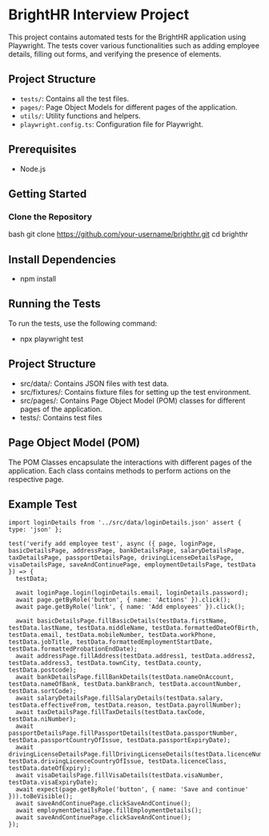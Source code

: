# BrightHR Interview Project

This project contains automated tests for the BrightHR application using Playwright. The tests cover various functionalities such as adding employee details, filling out forms, and verifying the presence of elements.

## Project Structure

- `tests/`: Contains all the test files.
- `pages/`: Page Object Models for different pages of the application.
- `utils/`: Utility functions and helpers.
- `playwright.config.ts`: Configuration file for Playwright.

## Prerequisites

- Node.js


## Getting Started

### Clone the Repository

bash
git clone https://github.com/your-username/brighthr.git
cd brighthr

## Install Dependencies

- npm install

## Running the Tests

To run the tests, use the following command:
- npx playwright test

## Project Structure
- src/data/: Contains JSON files with test data.
- src/fixtures/: Contains fixture files for setting up the test environment.
- src/pages/: Contains Page Object Model (POM) classes for different pages of the application.
- tests/: Contains test files

## Page Object Model (POM)
The POM Classes encapsulate the interactions with different pages of the application. Each class contains methods to perform actions on the respective page.

## Example Test
```import { test, expect } from '../src/fixtures/fixtures';
import loginDetails from '../src/data/loginDetails.json' assert { type: 'json' };

test('verify add employee test', async ({ page, loginPage, basicDetailsPage, addressPage, bankDetailsPage, salaryDetailsPage, taxDetailsPage, passportDetailsPage, drivingLicenseDetailsPage, visaDetailsPage, saveAndContinuePage, employmentDetailsPage, testData }) => {
  testData;

  await loginPage.login(loginDetails.email, loginDetails.password);
  await page.getByRole('button', { name: 'Actions' }).click();
  await page.getByRole('link', { name: 'Add employees' }).click();

  await basicDetailsPage.fillBasicDetails(testData.firstName, testData.lastName, testData.middleName, testData.formattedDateOfBirth, testData.email, testData.mobileNumber, testData.workPhone, testData.jobTitle, testData.formattedEmploymentStartDate, testData.formattedProbationEndDate);
  await addressPage.fillAddress(testData.address1, testData.address2, testData.address3, testData.townCity, testData.county, testData.postcode);
  await bankDetailsPage.fillBankDetails(testData.nameOnAccount, testData.nameOfBank, testData.bankBranch, testData.accountNumber, testData.sortCode);
  await salaryDetailsPage.fillSalaryDetails(testData.salary, testData.effectiveFrom, testData.reason, testData.payrollNumber);
  await taxDetailsPage.fillTaxDetails(testData.taxCode, testData.niNumber);
  await passportDetailsPage.fillPassportDetails(testData.passportNumber, testData.passportCountryOfIssue, testData.passportExpiryDate);
  await drivingLicenseDetailsPage.fillDrivingLicenseDetails(testData.licenceNumber, testData.drivingLicenceCountryOfIssue, testData.licenceClass, testData.dateOfExpiry);
  await visaDetailsPage.fillVisaDetails(testData.visaNumber, testData.visaExpiryDate);
  await expect(page.getByRole('button', { name: 'Save and continue' })).toBeVisible();
  await saveAndContinuePage.clickSaveAndContinue();
  await employmentDetailsPage.fillEmploymentDetails();
  await saveAndContinuePage.clickSaveAndContinue();
});